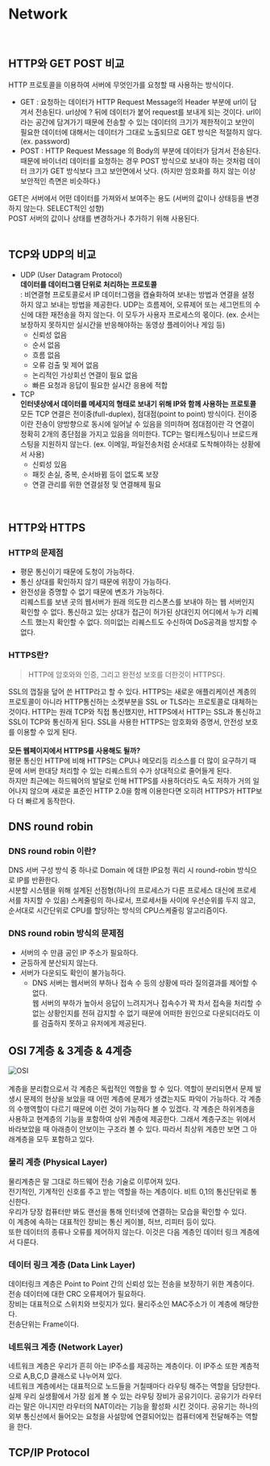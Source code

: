 # Network
<br>

## HTTP와 GET POST 비교
 HTTP 프로토콜을 이용하여 서버에 무엇인가를 요청할 때 사용하는 방식이다.
- GET : 요청하는 데이터가 HTTP Request Message의 Header 부분에 url이 담겨서 전송된다. url상에 ? 뒤에 데이터가 붙어 request를 보내게 되는 것이다. url이라는 공간에 담겨가기 때문에 전송할 수 있는 데이터의 크기가 제한적이고 보안이 필요한 데이터에 대해서는 데이터가 그대로 노출되므로 GET 방식은 적절하지 않다. (ex. password)
- POST : HTTP Request Message 의 Body의 부분에 데이터가 담겨서 전송된다. 때문에 바이너리 데이터를 요청하는 경우 POST 방식으로 보내야 하는 것처럼 데이터 크기가 GET 방식보다 크고 보안면에서 낫다. (하지만 암호화를 하지 않는 이상 보안적인 측면은 비슷하다.)

GET은 서버에서 어떤 데이터를 가져와서 보여주는 용도 (서버의 값이나 상태등을 변경하지 않는다. SELECT적인 성향)\
POST 서버의 값이나 상태를 변경하거나 추가하기 위해 사용된다.
<br><br>
## TCP와 UDP의 비교
- UDP (User Datagram Protocol)\
**데이터를 데이터그램 단위로 처리하는 프로토콜**\
: 비연결형 프로토콜로서 IP 데이터그램을 캡슐화하여 보내는 방법과 연결을 설정 하지 않고 보내는 방법을 제공한다. UDP는 흐름제어, 오류제어 또는 세그먼트의 수신에 대한 재전송을 하지 않는다. 이 모두가 사용자 프로세스의 몫이다. (ex. 순서는 보장하지 못하지만 실시간을 반응해야하는 동영상 플레이어나 게임 등)
	- 신뢰성 없음
	- 순서 없음
	- 흐름 없음
	- 오류 검출 및 제어 없음
	- 논리적인 가상회선 연결이 필요 없음
	- 빠른 요청과 응답이 필요한 실시간 응용에 적합
- TCP\
**인터넷상에서 데이터를 메세지의 형태로 보내기 위해 IP와 함께 사용하는 프로토콜**\
모든 TCP 연결은 전이중(full-duplex), 점대점(point to point) 방식이다. 전이중이란 전송이 양방향으로 동시에 일어날 수 있음을 의미하며 점대점이란 각 연결이 정확히 2개의 종단점을 가지고 있음을 의미한다. TCP는 멀티캐스팅이나 브로드캐스팅을 지원하지 않는다. (ex. 이메일, 파일전송처럼 순서대로 도착해야하는 상황에서 사용)
	- 신뢰성 있음
	- 패킷 손실, 중복, 순서바뀜 등이 없도록 보장
	- 연결 관리를 위한 연결설정 및 연결해제 필요
<br>

## HTTP와 HTTPS
### HTTP의 문제점
- 평문 통신이기 때문에 도청이 가능하다.
- 통신 상대를 확인하지 않기 때문에 위장이 가능하다.
- 완전성을 증명할 수 없기 때문에 변조가 가능하다.\
리퀘스트를 보낸 곳의 웹서버가 원래 의도한 리스폰스를 보내야 하는 웹 서버인지 확인할 수 없다. 통신하고 있는 상대가 접근이 허가된 상대인지 어디에서 누가 리퀘스트 했는지 확인할 수 없다. 의미없는 리퀘스트도 수신하여 DoS공격을 방지할 수 없다.

### HTTPS란?
>HTTP에 암호와와 인증, 그리고 완전성 보호를 더한것이 HTTPS다.

SSL의 껍질을 덮어 쓴 HTTP라고 할 수 있다. HTTPS는 새로운 애플리케이션 계층의 프로토콜이 아니라 HTTP통신하는 소켓부분을 SSL or TLS라는 프로토콜로 대체하는 것이다. HTTP는 원래 TCP와 직접 통신했지만, HTTPS에서 HTTP는 SSL과 통신하고 SSL이 TCP와 통신하게 된다. SSL을 사용한 HTTPS는 암호화와 증명서, 안전성 보호를 이용할 수 있게 된다. <br><br>
**모든 웹페이지에서 HTTPS를 사용해도 될까?** <br>
평문 통신인 HTTP에 비해 HTTPS는 CPU나 메모리등 리소스를 더 많이 요구하기 때문에 서버 한대당 처리할 수 있는 리퀘스트의 수가 상대적으로 줄어들게 된다.\
하지만 최근에는 하드웨어의 발달로 인해 HTTPS를 사용하더라도 속도 저하가 거의 일어나지 않으며 새로운 표준인 HTTP 2.0을 함께 이용한다면 오히려 HTTPS가 HTTP보다 더 빠르게 동작한다.

## DNS round robin
### DNS round robin 이란?
DNS 서버 구성 방식 중 하나로 Domain 에 대한 IP요청 쿼리 시 round-robin 방식으로 IP를 반환한다.\
시분할 시스템을 위해 설계된 선점형(하나의 프로세스가 다른 프로세스 대신에 프로세서를 차지할 수 있음) 스케줄링의 하나로서, 프로세서들 사이에 우선순위를 두지 않고, 순서대로 시간단위로 CPU를 할당하는 방식의 CPU스케줄링 알고리즘이다.
### DNS round robin 방식의 문제점
- 서버의 수 만큼 공인 IP 주소가 필요하다.
- 균등하게 분산되지 않는다.
- 서버가 다운되도 확인이 불가능하다.
	- DNS 서버는 웹서버의 부하나 접속 수 등의 상황에 따라 질의결과를 제어할 수 없다.\
웹 서버의 부하가 높아서 응답이 느려지거나 접속수가 꽉 차서 접속을 처리할 수 없는 상황인지를 전혀 감지할 수 없기 때문에 어떠한 원인으로 다운되더라도 이를 검출하지 못하고 유저에게 제공된다.

## OSI 7계층 & 3계층 & 4계층
![OSI](https://img1.daumcdn.net/thumb/R720x0.q80/?scode=mtistory2&fname=http%3A%2F%2Fcfile21.uf.tistory.com%2Fimage%2F995EFF355B741790359A2E) <br><br>
계층을 분리함으로서 각 계층은 독립적인 역할을 할 수 있다. 역할이 분리되면서 문제 발생시 문제의 현상을 보았을 때 어떤 계층에 문제가 생겼는지도 파악이 가능하다. 각 계층의 수행역할이 다르기 때문에 이런 것이 가능하다 볼 수 있겠다.
각 계층은 하위계층을 사용하고 현계층의 기능을 포함하여 상위 계층에 제공한다. 그래서 계층구조는 위에서 바라보았을 때 아래층이 안보이는 구조라 볼 수 있다. 따라서 최상위 계층만 보면 그 아래계층을 모두 포함하고 있다.
### 물리 계층 (Physical Layer)
물리계층은 말 그대로 하드웨어 전송 기술로 이루어져 있다.\
전기적인, 기계적인 신호를 주고 받는 역할을 하는 계층이다. 비트 0,1의 통신단위로 통신한다.\
우리가 당장 컴퓨터만 봐도 랜선을 통해 인터넷에 연결하는 모습을 확인할 수 있다.\
이 계층에 속하는 대표적인 장비는 통신 케이블, 허브, 리피터 등이 있다.\
또한 데이터의 종류나 오류를 제어하지 않는다. 이것은 다음 계층인 데이터 링크 계층에서 다룬다.
### 데이터 링크 계층 (Data Link Layer)
데이터링크 계층은 Point to Point 간의 신뢰성 있는 전송을 보장하기 위한 계층이다.\
전송 데이터에 대한 CRC 오류제어가 필요하다.\
장비는 대표적으로 스위치와 브릿지가 있다. 물리주소인 MAC주소가 이 계층에 해당한다.\
전송단위는 Frame이다.
### 네트워크 계층 (Network Layer)
네트워크 계층은 우리가 흔히 아는 IP주소를 제공하는 계층이다. 이 IP주소 또한 계층적으로 A,B,C,D 클래스로 나누어져 있다.\
네트워크 계층에서는 대표적으로 노드들을 거칠때마다 라우팅 해주는 역할을 담당한다.\
실제 우리 실생활에서 가장 쉽게 볼 수 있는 라우팅 장비가 공유기이다. 공유기가 라우터라는 말은 아니지만 라우터의 NAT이라는 기능을 활성화 시킨 것이다. 공유기는 하나의 외부 통신선에서 들어오는 요청을 사설망에 연결되어있는 컴퓨터에게 전달해주는 역할을 한다.



## TCP/IP Protocol